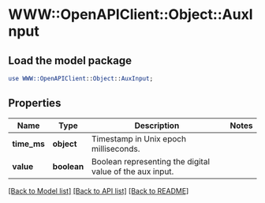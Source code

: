 # WWW::OpenAPIClient::Object::AuxInput

## Load the model package
```perl
use WWW::OpenAPIClient::Object::AuxInput;
```

## Properties
Name | Type | Description | Notes
------------ | ------------- | ------------- | -------------
**time_ms** | **object** | Timestamp in Unix epoch milliseconds. | 
**value** | **boolean** | Boolean representing the digital value of the aux input. | 

[[Back to Model list]](../README.md#documentation-for-models) [[Back to API list]](../README.md#documentation-for-api-endpoints) [[Back to README]](../README.md)



